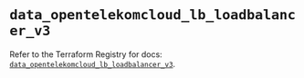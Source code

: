 # `data_opentelekomcloud_lb_loadbalancer_v3`

Refer to the Terraform Registry for docs: [`data_opentelekomcloud_lb_loadbalancer_v3`](https://registry.terraform.io/providers/opentelekomcloud/opentelekomcloud/1.36.18/docs/data-sources/lb_loadbalancer_v3).
